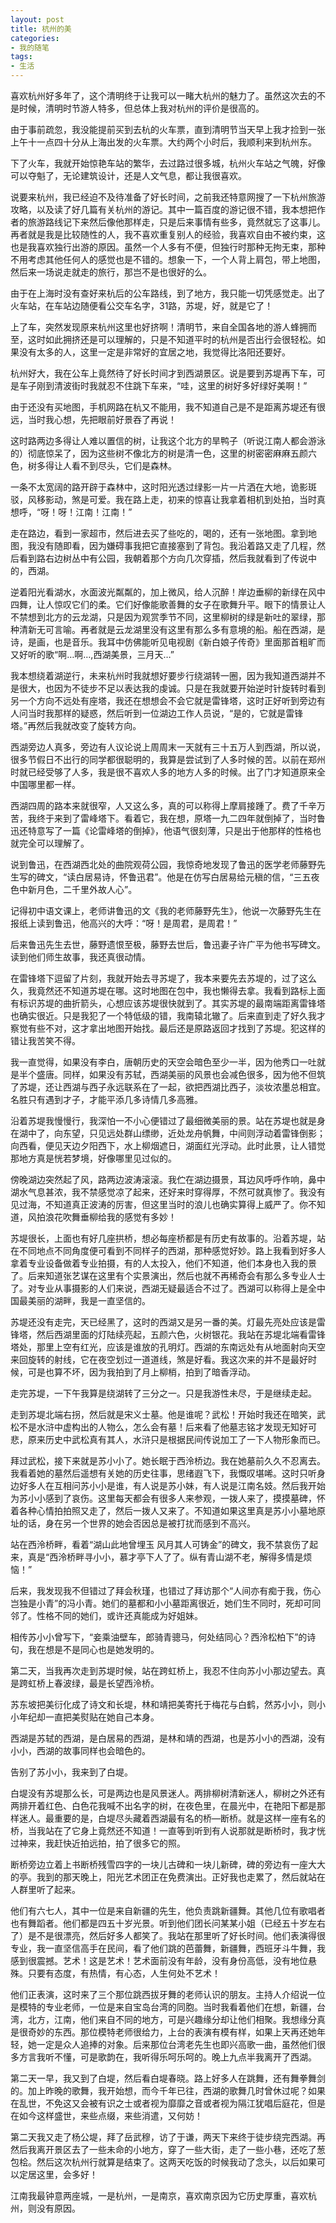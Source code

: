 ```yaml
---
layout: post
title: 杭州的美
categories:
- 我的随笔
tags:
- 生活
---
```


喜欢杭州好多年了，这个清明终于让我可以一睹大杭州的魅力了。虽然这次去的不是时候，清明时节游人特多，但总体上我对杭州的评价是很高的。

由于事前疏忽，我没能提前买到去杭的火车票，直到清明节当天早上我才捡到一张上午十一点四十分从上海出发的火车票。大约两个小时后，我顺利来到杭州东。

下了火车，我就开始惊艳车站的繁华，去过路过很多城，杭州火车站之气魄，好像可以夺魁了，无论建筑设计，还是人文气息，都让我很喜欢。

说要来杭州，我已经迫不及待准备了好长时间，之前我还特意网搜了一下杭州旅游攻略，以及读了好几篇有关杭州的游记。其中一篇百度的游记很不错，我本想把作者的旅游路线记下来然后像他那样走，只是后来事情有些多，竟然就忘了这事儿。再者就是我是比较随性的人，我不喜欢重复别人的经验，我喜欢自由不被约束，这也是我喜欢独行出游的原因。虽然一个人多有不便，但独行时那种无拘无束，那种不用考虑其他任何人的感觉也是不错的。想象一下，一个人背上肩包，带上地图，然后来一场说走就走的旅行，那岂不是也很好的么。

由于在上海时没有查好来杭后的公车路线，到了地方，我只能一切凭感觉走。出了火车站，在车站边随便看公交车名字，31路，苏堤，好，就是它了！

上了车，突然发现原来杭州这里也好挤啊！清明节，来自全国各地的游人蜂拥而至，这时如此拥挤还是可以理解的，只是不知道平时的杭州是否出行会很轻松。如果没有太多的人，这里一定是非常好的宜居之地，我觉得比洛阳还要好。

杭州好大，我在公车上竟然待了好长时间才到西湖景区。说是要到苏堤再下车，可是车子刚到清波街时我就忍不住跳下车来，“哇，这里的树好多好绿好美啊！”

由于还没有买地图，手机网路在杭又不能用，我不知道自己是不是距离苏堤还有很远，当时我心想，先把眼前好景吞了再说！

这时路两边多得让人难以置信的树，让我这个北方的旱鸭子（听说江南人都会游泳的）彻底惊呆了，因为这些树不像北方的树是清一色，这里的树密密麻麻五颜六色，树多得让人看不到尽头，它们是森林。

一条不太宽阔的路开辟于森林中，这时阳光透过绿影一片一片洒在大地，诡影斑驳，风移影动，煞是可爱。我在路上走，初来的惊喜让我拿着相机到处拍，当时真想呼，“呀！呀！江南！江南！”

走在路边，看到一家超市，然后进去买了些吃的，喝的，还有一张地图。拿到地图，我没有随即看，因为嫌碍事我把它直接塞到了背包。我沿着路又走了几程，然后看到路右边树丛中有公园，我朝着那个方向几次穿插，然后我就看到了传说中的，西湖。

逆着阳光看湖水，水面波光粼粼的，加上微风，给人沉醉！岸边垂柳的新绿在风中四舞，让人惊叹它们的柔。它们好像能歌善舞的女子在歌舞升平。眼下的情景让人不禁想到北方的云龙湖，只是因为观赏季节不同，这里柳树的绿是新吐的翠绿，那种清新无可言喻。再者就是云龙湖里没有这里有那么多有意境的船。船在西湖，是诗，是画，也是音乐。我耳中仿佛能听见电视剧《新白娘子传奇》里面那首粗旷而又好听的歌“啊…啊…,西湖美景，三月天…”

我本想绕着湖逆行，未来杭州时我就想好要步行绕湖转一圈，因为我知道西湖并不是很大，也因为不徒步不足以表达我的虔诚。只是在我就要开始逆时针旋转时看到另一个方向不远处有座塔，我还在想想会不会它就是雷锋塔，这时正好听到旁边有人问当时我那样的疑惑，然后听到一位湖边工作人员说，“是的，它就是雷锋塔。”再然后我就改变了旋转方向。

西湖旁边人真多，旁边有人议论说上周周末一天就有三十五万人到西湖，所以说，很多节假日不出行的同学都很聪明的，我算是尝试到了人多时候的苦。以前在郑州时就已经受够了人多，我是很不喜欢人多的地方人多的时候。出了门才知道原来全中国哪里都一样。

西湖四周的路本来就很窄，人又这么多，真的可以称得上摩肩接踵了。费了千辛万苦，我终于来到了雷峰塔下。看着它，我在想，原塔一九二四年就倒掉了，当时鲁迅还特意写了一篇《论雷峰塔的倒掉》，他语气很刻薄，只是出于他那样的性格也就完全可以理解了。

说到鲁迅，在西湖西北处的曲院观荷公园，我惊奇地发现了鲁迅的医学老师藤野先生写的碑文，“读白居易诗，怀鲁迅君”。他是在仿写白居易给元稹的信，“三五夜色中新月色，二千里外故人心”。

记得初中语文课上，老师讲鲁迅的文《我的老师藤野先生》，他说一次藤野先生在报纸上读到鲁迅，他高兴的大呼：“呀！是周君，是周君！”

后来鲁迅先生去世，藤野遗恨至极，藤野去世后，鲁迅妻子许广平为他书写碑文。读到他们师生故事，我还真很动情。

在雷锋塔下逗留了片刻，我就开始去寻苏堤了，我本来要先去苏堤的，过了这么久，我竟然还不知道苏堤在哪。这时地图在包中，我也懒得去拿。我看到路标上面有标识苏堤的曲折箭头，心想应该苏堤很快就到了。其实苏堤的最南端距离雷锋塔也确实很近。只是我犯了一个特低级的错，我南辕北辙了。后来直到走了好久我才察觉有些不对，这才拿出地图开始找。最后还是原路返回才找到了苏堤。犯这样的错让我苦笑不得。

我一直觉得，如果没有李白，唐朝历史的天空会暗色至少一半，因为他秀口一吐就是半个盛唐。同样，如果没有苏轼，西湖美丽的风景也会减色很多，因为他不但筑了苏堤，还让西湖与西子永远联系在了一起，欲把西湖比西子，淡妆浓墨总相宜。名胜只有遇到才子，才能平添几多诗情几多高雅。

沿着苏堤我慢慢行，我深怕一不小心便错过了最细微美丽的景。站在苏堤也就是身在湖中了，向东望，只见远处群山缥缈，近处龙舟帆舞，中间则浮动着雷锋倒影；向西看，便见天边夕阳西下，水上柳烟遮日，湖面红光浮动。此时此景，让人错觉那地方真是恍若梦境，好像哪里见过似的。

傍晚湖边突然起了风，路两边波涛滚滚。我伫在湖边摄景，耳边风呼呼作响，鼻中湖水气息甚浓，我不禁感觉凉了起来，还好来时穿得厚，不然可就真惨了。我没有见过海，不知道真正波涛的厉害，但这里当时的浪儿也确实算得上威严了。你不知道，风拍浪花吹舞垂柳给我的感觉有多妙！

苏堤很长，上面也有好几座拱桥，想必每座桥都是有历史有故事的。沿着苏堤，站在不同地点不同角度便可看到不同样子的西湖，那种感觉好妙。路上我看到好多人拿着专业设备做着专业拍摄，有的人太投入，他们不知道，他们本身也入我的景了。后来知道张艺谋在这里有个实景演出，然后也就不再稀奇会有那么多专业人士了。对专业从事摄影的人们来说，西湖无疑最适合不过了。西湖可以称得上是全中国最美丽的湖畔，我是一直坚信的。

苏堤还没有走完，天已经黑了，这时的西湖又是另一番的美。灯最先亮处应该是雷锋塔，然后西湖里面的灯陆续亮起，五颜六色，火树银花。我站在苏堤北端看雷锋塔处，那里上空有红光，应该是谁放的孔明灯。西湖的东南远处有从地面射向天空来回旋转的射线，它在夜空划过一道道线，煞是好看。我这次来的并不是最好时候，可是也算不坏，因为我拍到了月上柳梢，拍到了暗香浮动。

走完苏堤，一下午我算是绕湖转了三分之一。只是我游性未尽，于是继续走起。

走到苏堤北端右拐，然后就是宋义士墓。他是谁呢？武松！开始时我还在暗笑，武松不是水浒中虚构出的人物么，怎么会有墓！后来看了他墓志铭才发现无知好可悲，原来历史中武松真有其人，水浒只是根据民间传说加工了一下人物形象而已。

拜过武松，接下来就是苏小小了。她长眠于西泠桥边。我在她墓前久久不忍离去。我看着她的墓然后遥想有关她的历史往事，思绪遐飞下，我慨叹堪唏。这时只听身边好多人在互相问苏小小是谁，有人说是苏小妹，有人说是江南名妓。然后我开始为苏小小感到了哀伤。这里每天都会有很多人来参观，一拨人来了，摸摸墓碑，怀着各种心情拍拍照又走了，然后一拨人又来了。不知道如果这里真是苏小小墓地原址的话，身在另一个世界的她会否因总是被打扰而感到不高兴。

站在西泠桥畔，看着“湖山此地曾埋玉 风月其人可铸金”的碑文，我不禁哀伤了起来，真是“西泠桥畔寻小小，慕才亭下人了了。纵有青山湖不老，解得多情是烦恼！”

后来，我发现我不但错过了拜会秋瑾，也错过了拜访那个“人间亦有痴于我，伤心岂独是小青”的冯小青。她们的墓都和小小墓距离很近，她们生不同时，死却可同邻了。性格不同的她们，或许还真能成为好姐妹。

相传苏小小曾写下，“妾乘油壁车，郎骑青骢马，何处结同心？西泠松柏下”的诗句，我在想是不是同心也是她发明的。

第二天，当我再次走到苏堤时候，站在跨虹桥上，我忍不住向苏小小那边望去。真是跨虹桥上春波绿，最是长望西泠桥。

苏东坡把美衍化成了诗文和长堤，林和靖把美寄托于梅花与白鹤，然苏小小，则小小年纪却一直把美熨贴在她自己本身。

西湖是苏轼的西湖，是白居易的西湖，是林和靖的西湖，也是苏小小的西湖，没有小小，西湖的故事同样也会暗色的。

告别了苏小小，我来到了白堤。

白堤没有苏堤那么长，可是两边也是风景迷人。两排柳树清新迷人，柳树之外还有两排开着红色、白色花我喊不出名字的树，在夜色里，在晨光中，在艳阳下都是那样迷人。最重要的是，白堤尽头藏着西湖最有名的桥—断桥。就是这样一座有名的桥，当我站在了它身上竟然还不知道！一直等到听到有人说那就是断桥时，我才恍过神来，我赶快近拍远拍，拍了很多它的照。

断桥旁边立着上书断桥残雪四字的一块儿古碑和一块儿新碑，碑的旁边有一座大大的亭。我到的那天晚上，阳光艺术团正在免费演出。正好我也走累了，然后就站在人群里听了起来。

他们有六七人，其中一位是来自新疆的先生，他负责跳新疆舞。其他几位有歌唱者也有舞蹈者。他们都是四五十岁光景。听到他们团长问某某小姐（已经五十岁左右了）是不是很漂亮，然后好多人都笑了。我站在那里听了好长时间。他们表演得很专业，我一直坚信高手在民间，看了他们跳的芭蕾舞，新疆舞，西班牙斗牛舞，我感到很震撼。艺术！这是艺术！艺术面前没有年龄，没有身份高低，没有地位悬殊。只要有态度，有热情，有心态，人生何处不艺术！

他们正表演，这时来了三个那位跳西拔牙舞的老师认识的朋友。主持人介绍说一位是模特的专业老师，一位是来自宝岛台湾的同胞。当时我看着他们在想，新疆，台湾，北方，江南，他们来自不同的地方，可是兴趣缘分却让他们相聚。我想缘分真是很奇妙的东西。那位模特老师很给力，上台的表演有模有样，如果上天再还她年轻，她一定是众人追捧的对象。后来那位台湾老先生也即兴高歌一曲，虽然他们很多方言我听不懂，可是歌韵在，我听得乐呵乐呵的。晚上九点半我离开了西湖。

第二天一早，我又到了白堤，然后看白堤春晓。路上好多人在跳舞，还有舞拳舞剑的。加上昨晚的歌舞，我开始想，而今千年已往，西湖的歌舞几时曾休过呢？如果在乱世，不免这又会被有识之士或者视为靡靡之音或者视为隔江犹唱后庭花，但是在如今这样盛世，来些点缀，来些消遣，又何妨！

第二天我又走了杨公堤，拜了岳武穆，访了于谦，两天下来终于徒步绕完西湖。再然后我离开景区去了一些未命的小地方，穿了一些大街，走了一些小巷，还吃了葱包桧。然后这次杭州行就算是结束了。这两天吃饭的时候我动了念头，以后如果可以定居这里，会多好！

江南我最钟意两座城，一是杭州，一是南京，喜欢南京因为它历史厚重，喜欢杭州，则没有原因。





